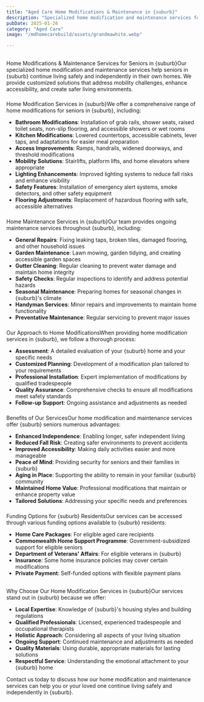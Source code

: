 ```yaml
---
title: "Aged Care Home Modifications & Maintenance in {suburb}"
description: "Specialized home modification and maintenance services for seniors in {suburb}, designed to enhance safety, accessibility, and independent living. Our experienced team creates tailored solutions to meet your specific needs."
pubDate: 2025-01-26
category: "Aged Care"
image: "/mdhomecarebuild/assets/grandmawhite.webp"

---
```


## 

Home Modifications & Maintenance Services for Seniors in {suburb}Our specialized home modification and maintenance services help seniors in {suburb} continue living safely and independently in their own homes. We provide customized solutions that address mobility challenges, enhance accessibility, and create safer living environments.

### 

Home Modification Services in {suburb}We offer a comprehensive range of home modifications for seniors in {suburb}, including:

- **Bathroom Modifications**: Installation of grab rails, shower seats, raised toilet seats, non-slip flooring, and accessible showers or wet rooms
- **Kitchen Modifications**: Lowered countertops, accessible cabinets, lever taps, and adaptations for easier meal preparation
- **Access Improvements**: Ramps, handrails, widened doorways, and threshold modifications
- **Mobility Solutions**: Stairlifts, platform lifts, and home elevators where appropriate
- **Lighting Enhancements**: Improved lighting systems to reduce fall risks and enhance visibility
- **Safety Features**: Installation of emergency alert systems, smoke detectors, and other safety equipment
- **Flooring Adjustments**: Replacement of hazardous flooring with safe, accessible alternatives

### 

Home Maintenance Services in {suburb}Our team provides ongoing maintenance services throughout {suburb}, including:

- **General Repairs**: Fixing leaking taps, broken tiles, damaged flooring, and other household issues
- **Garden Maintenance**: Lawn mowing, garden tidying, and creating accessible garden spaces
- **Gutter Cleaning**: Regular cleaning to prevent water damage and maintain home integrity
- **Safety Checks**: Regular inspections to identify and address potential hazards
- **Seasonal Maintenance**: Preparing homes for seasonal changes in {suburb}'s climate
- **Handyman Services**: Minor repairs and improvements to maintain home functionality
- **Preventative Maintenance**: Regular servicing to prevent major issues

### 

Our Approach to Home ModificationsWhen providing home modification services in {suburb}, we follow a thorough process:

- **Assessment**: A detailed evaluation of your {suburb} home and your specific needs
- **Customized Planning**: Development of a modification plan tailored to your requirements
- **Professional Installation**: Expert implementation of modifications by qualified tradespeople
- **Quality Assurance**: Comprehensive checks to ensure all modifications meet safety standards
- **Follow-up Support**: Ongoing assistance and adjustments as needed

### 

Benefits of Our ServicesOur home modification and maintenance services offer {suburb} seniors numerous advantages:

- **Enhanced Independence**: Enabling longer, safer independent living
- **Reduced Fall Risk**: Creating safer environments to prevent accidents
- **Improved Accessibility**: Making daily activities easier and more manageable
- **Peace of Mind**: Providing security for seniors and their families in {suburb}
- **Aging in Place**: Supporting the ability to remain in your familiar {suburb} community
- **Maintained Home Value**: Professional modifications that maintain or enhance property value
- **Tailored Solutions**: Addressing your specific needs and preferences

### 

Funding Options for {suburb} ResidentsOur services can be accessed through various funding options available to {suburb} residents:

- **Home Care Packages**: For eligible aged care recipients
- **Commonwealth Home Support Programme**: Government-subsidized support for eligible seniors
- **Department of Veterans' Affairs**: For eligible veterans in {suburb}
- **Insurance**: Some home insurance policies may cover certain modifications
- **Private Payment**: Self-funded options with flexible payment plans

## 

Why Choose Our Home Modification Services in {suburb}Our services stand out in {suburb} because we offer:

- **Local Expertise**: Knowledge of {suburb}'s housing styles and building regulations
- **Qualified Professionals**: Licensed, experienced tradespeople and occupational therapists
- **Holistic Approach**: Considering all aspects of your living situation
- **Ongoing Support**: Continued maintenance and adjustments as needed
- **Quality Materials**: Using durable, appropriate materials for lasting solutions
- **Respectful Service**: Understanding the emotional attachment to your {suburb} home

Contact us today to discuss how our home modification and maintenance services can help you or your loved one continue living safely and independently in {suburb}.

